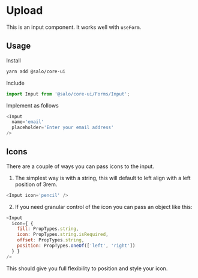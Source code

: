 # Upload

This is an input component. It works well with `useForm`.

## Usage

Install

```bash
yarn add @salo/core-ui
```

Include

```javascript
import Input from '@salo/core-ui/Forms/Input';
```

Implement as follows

```javascript
<Input 
  name='email'
  placeholder='Enter your email address'
/>
```

## Icons

There are a couple of ways you can pass icons to the input.

1. The simplest way is with a string, this will default to left align with a left position of 3rem.

```javascript
<Input icon='pencil' />
```

2. If you need granular control of the icon you can pass an object like this:

```javascript
<Input 
  icon={ {  
    fill: PropTypes.string,
    icon: PropTypes.string.isRequired,
    offset: PropTypes.string,
    position: PropTypes.oneOf(['left', 'right'])
  } }  
/>
```

This should give you full flexibility to position and style your icon.